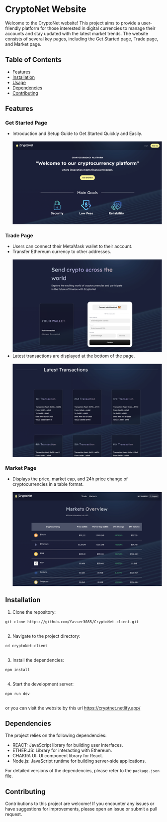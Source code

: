 <!DOCTYPE html>
<html>

<body>
  <h1>CryptoNet Website</h1>

  <p>Welcome to the CryptoNet website! This project aims to provide a user-friendly platform for those interested in digital currencies to manage their accounts and stay updated with the latest market trends. The website consists of several key pages, including the Get Started page, Trade page, and Market page.</p>

  <h2>Table of Contents</h2>
  <ul>
    <li><a href="#features">Features</a></li>
    <li><a href="#installation">Installation</a></li>
    <li><a href="#usage">Usage</a></li>
    <li><a href="#dependencies">Dependencies</a></li>
    <li><a href="#contributing">Contributing</a></li>
  </ul>

  <h2 id="features">Features</h2>

  <h3>Get Started Page</h3>
  <ul>
    <li>Introduction and Setup Guide to Get Started Quickly and Easily.</li>
    <br>
    <img src="./public/images/1.png">
  </ul>

  <h3>Trade Page</h3>
  <ul>
    <li>Users can connect their MetaMask wallet to their account.</li>
    <li>Transfer Ethereum currency to other addresses.</li>
    <br>
    <img src="./public/images/3.png">
    <br>
    <li>Latest transactions are displayed at the bottom of the page.</li>
    <br>
    <img src="./public/images/4.png">
  </ul>

  <h3>Market Page</h3>
  <ul>
    <li>Displays the price, market cap, and 24h price change of cryptocurrencies in a table format.</li>
    <br>
    <img src="./public/images/5.png">
  </ul>

  <h2 id="installation">Installation</h2>

  <ol>
    <li>Clone the repository:</li>
  </ol>

  <pre><code>git clone https://github.com/Yasser3085/CryptoNet-client.git
  </code></pre>

  <ol start="2">
    <li>Navigate to the project directory:</li>
  </ol>

  <pre><code>cd cryptoNet-client
  </code></pre>

  <ol start="3">
    <li>Install the dependencies:</li>
  </ol>

  <pre><code>npm install
  </code></pre>

  <ol start="4">
    <li>Start the development server:</li>
  </ol>

  <pre><code>npm run dev
  </code></pre>

<span> or you can visit the website by this url https://cryptnet.netlify.app/ </span>
  <h2 id="dependencies">Dependencies</h2>

  <p>The project relies on the following dependencies:</p>

  <ul>
    <li>REACT: JavaScript library for building user interfaces.</li>
    <li>ETHER.JS: Library for interacting with Ethereum.</li>
    <li>CHAKRA UI: UI component library for React.</li>
    <li>Node.js: JavaScript runtime for building server-side applications.</li>
  </ul>

  <p>For detailed versions of the dependencies, please refer to the <code>package.json</code> file.</p>

  <h2 id="contributing">Contributing</h2>

  <p>Contributions to this project are welcome! If you encounter any issues or have suggestions for improvements, please open an issue or submit a pull request.</p>
</body>

</html>
